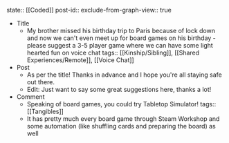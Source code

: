 state:: [[Coded]]
post-id::
exclude-from-graph-view:: true

- Title
  - My brother missed his birthday trip to Paris because of lock down and now we can't even meet up for board games on his birthday - please suggest a 3-5 player game where we can have some light hearted fun on voice chat
    tags:: [[Kinship/Sibling]], [[Shared Experiences/Remote]], [[Voice Chat]]
- Post
  - As per the title! Thanks in advance and I hope you're all staying safe out there.
  - Edit: Just want to say some great suggestions here, thanks a lot!
- Comment
  - Speaking of board games, you could try Tabletop Simulator!
    tags:: [[Tangibles]]
  - It has pretty much every board game through Steam Workshop and some automation (like shuffling cards and preparing the board) as well
